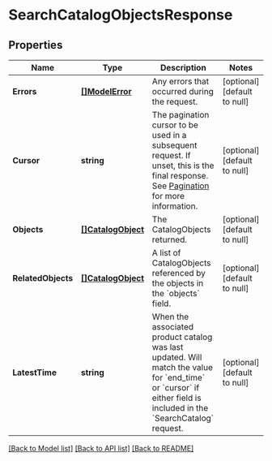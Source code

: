 # SearchCatalogObjectsResponse

## Properties
Name | Type | Description | Notes
------------ | ------------- | ------------- | -------------
**Errors** | [**[]ModelError**](Error.md) | Any errors that occurred during the request. | [optional] [default to null]
**Cursor** | **string** | The pagination cursor to be used in a subsequent request. If unset, this is the final response. See [Pagination](https://developer.squareup.com/docs/basics/api101/pagination) for more information. | [optional] [default to null]
**Objects** | [**[]CatalogObject**](CatalogObject.md) | The CatalogObjects returned. | [optional] [default to null]
**RelatedObjects** | [**[]CatalogObject**](CatalogObject.md) | A list of CatalogObjects referenced by the objects in the &#x60;objects&#x60; field. | [optional] [default to null]
**LatestTime** | **string** | When the associated product catalog was last updated. Will match the value for &#x60;end_time&#x60; or &#x60;cursor&#x60; if either field is included in the &#x60;SearchCatalog&#x60; request. | [optional] [default to null]

[[Back to Model list]](../README.md#documentation-for-models) [[Back to API list]](../README.md#documentation-for-api-endpoints) [[Back to README]](../README.md)

